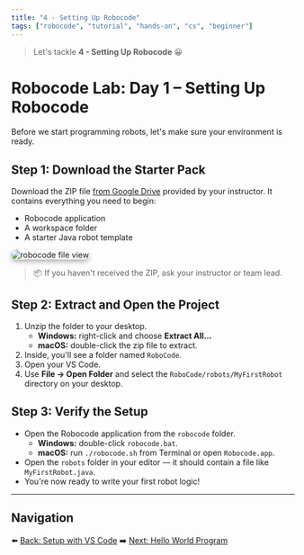 ```yaml
---
title: "4 - Setting Up Robocode"
tags: ["robocode", "tutorial", "hands-on", "cs", "beginner"]
---
```


> Let's tackle **4 - Setting Up Robocode** 😀

# Robocode Lab: Day 1 – Setting Up Robocode

Before we start programming robots, let's make sure your environment is ready.

## Step 1: Download the Starter Pack

Download the ZIP file [from Google Drive](https://drive.google.com/file/d/1i6FZac8pu5t5NaLergF418TffxZa45ST/view?usp=drive_link) provided by your instructor. It contains everything you need to begin:

- Robocode application
- A workspace folder
- A starter Java robot template


<img src="/images/low/robocode/robocode_zip_file.webp" alt="robocode file view" style="border-radius: 12px; box-shadow: 0 4px 8px rgba(0, 0, 0, 0.3);">


> 📦 If you haven't received the ZIP, ask your instructor or team lead.

## Step 2: Extract and Open the Project

1. Unzip the folder to your desktop.
   - **Windows:** right-click and choose **Extract All...**
   - **macOS:** double-click the zip file to extract.
2. Inside, you'll see a folder named `RoboCode`.
3. Open your VS Code.
4. Use **File → Open Folder** and select the `RoboCode/robots/MyFirstRobot` directory on your desktop.


## Step 3: Verify the Setup

- Open the Robocode application from the `robocode` folder.
  - **Windows:** double-click `robocode.bat`.
  - **macOS:** run `./robocode.sh` from Terminal or open `Robocode.app`.
- Open the `robots` folder in your editor — it should contain a file like `MyFirstRobot.java`.
- You're now ready to write your first robot logic!

---


## Navigation

⬅️ [Back: Setup with VS Code](/robocode/Day-1/01_setup_vscode)
➡️ [Next: Hello World Program](/robocode/Day-1/03_hello_world)
